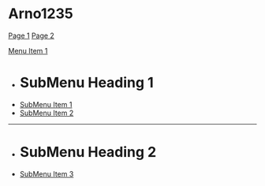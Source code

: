 # Arno1235

[Page 1](page1.md)
[Page 2](page2.md)

[Menu Item 1]()

  * # SubMenu Heading 1
  * [SubMenu Item 1](subitem1.md)
  * [SubMenu Item 2](subitem2.md)
  - - - -
  * # SubMenu Heading 2
  * [SubMenu Item 3](subitem3.md)
